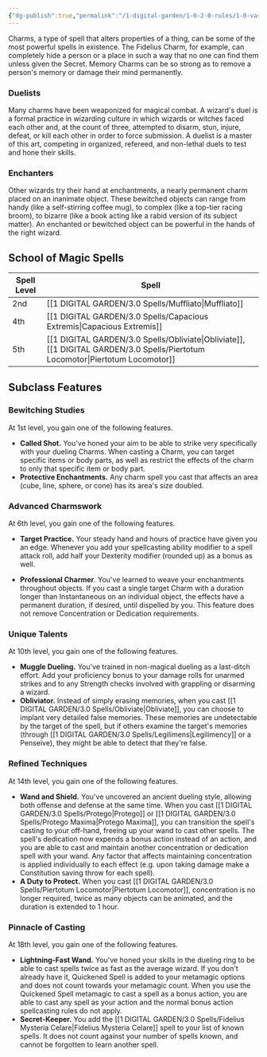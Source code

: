 ```yaml
---
{"dg-publish":true,"permalink":"/1-digital-garden/1-0-2-0-rules/1-0-variant-rules/01-05-1-schools-of-magic-charms/"}
---
```


Charms, a type of spell that alters properties of a thing, can be some of the most powerful spells in existence. The Fidelius Charm, for example, can completely hide a person or a place in such a way that no one can find them unless given the Secret. Memory Charms can be so strong as to remove a person's memory or damage their mind permanently.

### Duelists

Many charms have been weaponized for magical combat. A wizard's duel is a formal practice in wizarding culture in which wizards or witches faced each other and, at the count of three, attempted to disarm, stun, injure, defeat, or kill each other in order to force submission. A duelist is a master of this art, competing in organized, refereed, and non-lethal duels to test and hone their skills.

### Enchanters

Other wizards try their hand at enchantments, a nearly permanent charm placed on an inanimate object. These bewitched objects can range from handy (like a self-stirring coffee mug), to complex (like a top-tier racing broom), to bizarre (like a book acting like a rabid version of its subject matter). An enchanted or bewitched object can be powerful in the hands of the right wizard.

## School of Magic Spells

| Spell Level | Spell                                  |
| ----------- | -------------------------------------- |
| 2nd         | [[1 DIGITAL GARDEN/3.0 Spells/Muffliato\|Muffliato]]                          |
| 4th         | [[1 DIGITAL GARDEN/3.0 Spells/Capacious Extremis\|Capacious Extremis]]                 |
| 5th         | [[1 DIGITAL GARDEN/3.0 Spells/Obliviate\|Obliviate]], [[1 DIGITAL GARDEN/3.0 Spells/Piertotum Locomotor\|Piertotum Locomotor]] |

## Subclass Features

### Bewitching Studies

At 1st level, you gain one of the following features.

* **Called Shot.** You've honed your aim to be able to strike very specifically with your dueling Charms. When casting a Charm, you can target specific items or body parts, as well as restrict the effects of the charm to only that specific item or body part.
* **Protective Enchantments.** Any charm spell you cast that affects an area (cube, line, sphere, or cone) has its area's size doubled.

### Advanced Charmswork

At 6th level, you gain one of the following features.

* **Target Practice.** Your steady hand and hours of practice have given you an edge. Whenever you add your spellcasting ability modifier to a spell attack roll, add half your Dexterity modifier (rounded up) as a bonus as well.
- **Professional Charmer**. You've learned to weave your enchantments throughout objects. If you cast a single target Charm with a duration longer than Instantaneous on an individual object, the effects have a permanent duration, if desired, until dispelled by you. This feature does not remove Concentration or Dedication requirements.

### Unique Talents

At 10th level, you gain one of the following features.

* **Muggle Dueling.** You've trained in non-magical dueling as a last-ditch effort. Add your proficiency bonus to your damage rolls for unarmed strikes and to any Strength checks involved with grappling or disarming a wizard.
* **Obliviator.** Instead of simply erasing memories, when you cast [[1 DIGITAL GARDEN/3.0 Spells/Obliviate\|Obliviate]], you can choose to implant very detailed false memories. These memories are undetectable by the target of the spell, but if others examine the target's memories (through [[1 DIGITAL GARDEN/3.0 Spells/Legilimens\|Legilimency]] or a Penseive), they might be able to detect that they're false.

### Refined Techniques

At 14th level, you gain one of the following features.

* **Wand and Shield.** You've uncovered an ancient dueling style, allowing both offense and defense at the same time. When you cast [[1 DIGITAL GARDEN/3.0 Spells/Protego\|Protego]] or [[1 DIGITAL GARDEN/3.0 Spells/Protego Maxima\|Protego Maxima]], you can transition the spell's casting to your off-hand, freeing up your wand to cast other spells. The spell's dedication now expends a bonus action instead of an action, and you are able to cast and maintain another concentration or dedication spell with your wand. Any factor that affects maintaining concentration is applied individually to each effect (e.g. upon taking damage make a Constitution saving throw for each spell).
* **A Duty to Protect.** When you cast [[1 DIGITAL GARDEN/3.0 Spells/Piertotum Locomotor\|Piertotum Locomotor]], concentration is no longer required, twice as many objects can be animated, and the duration is extended to 1 hour.

### Pinnacle of Casting

At 18th level, you gain one of the following features.

* **Lightning-Fast Wand.** You've honed your skills in the dueling ring to be able to cast spells twice as fast as the average wizard. If you don't already have it, Quickened Spell is added to your metamagic options and does not count towards your metamagic count. When you use the Quickened Spell metamagic to cast a spell as a bonus action, you are able to cast any spell as your action and the normal bonus action spellcasting rules do not apply.
* **Secret-Keeper.** You add the [[1 DIGITAL GARDEN/3.0 Spells/Fidelius Mysteria Celare\|Fidelius Mysteria Celare]] spell to your list of known spells. It does not count against your number of spells known, and cannot be forgotten to learn another spell.